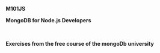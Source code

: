 <b>M101JS<b>
<br>
<p>MongoDB for Node.js Developers</p>
<br>
<p>Exercises from the free course of the mongoDb university</p>
